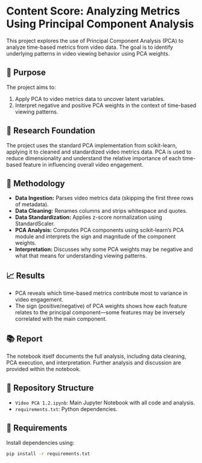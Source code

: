 # Content Score: Analyzing Metrics Using Principal Component Analysis

This project explores the use of Principal Component Analysis (PCA) to analyze time-based metrics from video data. The goal is to identify underlying patterns in video viewing behavior using PCA weights.

## 📌 Purpose

The project aims to:
1. Apply PCA to video metrics data to uncover latent variables.
2. Interpret negative and positive PCA weights in the context of time-based viewing patterns.

## 🔬 Research Foundation
The project uses the standard PCA implementation from scikit-learn, applying it to cleaned and standardized video metrics data. PCA is used to reduce dimensionality and understand the relative importance of each time-based feature in influencing overall video engagement.

## 🧪 Methodology
- **Data Ingestion:** Parses video metrics data (skipping the first three rows of metadata).
- **Data Cleaning:** Renames columns and strips whitespace and quotes.
- **Data Standardization:** Applies z-score normalization using StandardScaler.
- **PCA Analysis:** Computes PCA components using scikit-learn’s PCA module and interprets the sign and magnitude of the component weights.
- **Interpretation:** Discusses why some PCA weights may be negative and what that means for understanding viewing patterns.

## 📈 Results
- PCA reveals which time-based metrics contribute most to variance in video engagement.
- The sign (positive/negative) of PCA weights shows how each feature relates to the principal component—some features may be inversely correlated with the main component.

## 📚 Report
The notebook itself documents the full analysis, including data cleaning, PCA execution, and interpretation. Further analysis and discussion are provided within the notebook.

## 📂 Repository Structure
- `Video PCA 1.2.ipynb`: Main Jupyter Notebook with all code and analysis.
- `requirements.txt`: Python dependencies.

## 🔧 Requirements
Install dependencies using:
```bash
pip install -r requirements.txt
